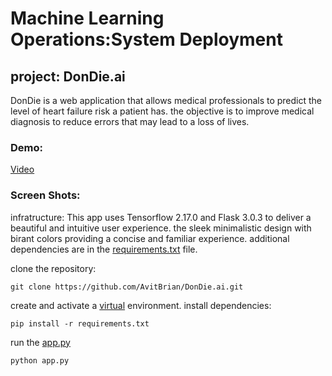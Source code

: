 # Machine Learning Operations:System Deployment

## project: DonDie.ai

DonDie is a web application that allows medical professionals to predict the level of heart failure risk a patient has. the objective is to improve medical diagnosis to reduce errors that may lead to a loss of lives.

### Demo:
 [Video](https://www.loom.com/share/2ddd3e6042214261b6bc2f218b731c12?sid=c4ef45dc-1461-43f2-b4e7-4b6c4d2875aa)

### Screen Shots: 

infratructure:
This app uses Tensorflow 2.17.0 and Flask 3.0.3 to deliver a beautiful and intuitive user experience. the sleek minimalistic design with birant colors providing a concise and familiar experience. additional dependencies are in the [requirements.txt](requirements.txt) file. 

clone the repository:

```
git clone https://github.com/AvitBrian/DonDie.ai.git
```

create and activate a [virtual](https://docs.python.org/3/library/venv.html) environment.
install dependencies:
```
pip install -r requirements.txt
```
run the [app.py](app.py)
```
python app.py
```
